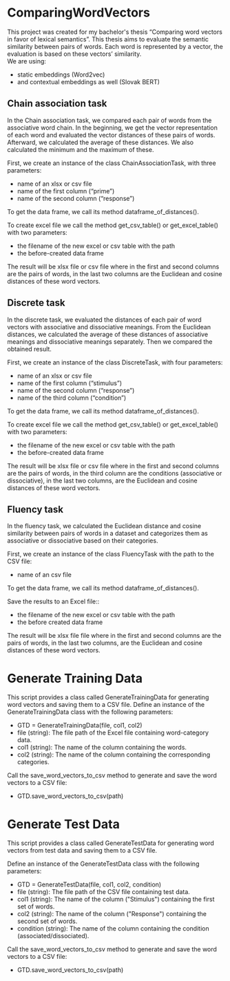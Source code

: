 # ComparingWordVectors
This project was created for my bachelor's thesis “Comparing word vectors in favor of lexical semantics”.
This thesis aims to evaluate the semantic similarity between pairs of words. Each word is represented by a vector, the evaluation is based on these vectors’ similarity.</br>
We are using:
* static embeddings (Word2vec)
* and contextual embeddings as well (Slovak BERT)

## Chain association task
In the Chain association task, we compared each pair of words from the associative word chain. In the beginning, we get the vector representation of each word and evaluated the vector distances of these pairs of words. Afterward, we calculated the average of these distances. We also calculated the minimum and the maximum of these.</br>

First, we create an instance of the class ChainAssociationTask, with three parameters:
*	name of an xlsx or csv file
*	name of the first column (“prime”)
*	name of the second column (“response”)</br>

To get the data frame, we call its method dataframe_of_distances().</br>

To create excel file we call the method get_csv_table() or get_excel_table() with two parameters:
*	the filename of the new excel or csv table with the path
*	the before-created data frame</br>

The result will be xlsx file or csv file where in the first and second columns are the pairs of words, in the last two columns are the Euclidean and cosine distances of these word vectors.

## Discrete task
In the discrete task, we evaluated the distances of each pair of word vectors with associative and dissociative meanings. From the Euclidean distances, we calculated the average of these distances of associative meanings and dissociative meanings separately. Then we compared the obtained result.</br>

First, we create an instance of the class DiscreteTask, with four parameters:
*	name of an xlsx or csv file
*	name of the first column (“stimulus”)
*	name of the second column (“response”)
*	name of the third column (“condition”)</br>

To get the data frame, we call its method dataframe_of_distances().</br>

To create excel file we call the method get_csv_table() or get_excel_table() with two parameters:
*	the filename of the new excel or csv table with the path
*	the before-created data frame</br>

The result will be xlsx file or csv file where in the first and second columns are the pairs of words, in the third column are the conditions (associative or dissociative), in the last two columns, are the Euclidean and cosine distances of these word vectors.

## Fluency task
In the fluency task, we calculated the Euclidean distance and cosine similarity between pairs of words in a dataset and categorizes them as associative or dissociative based on their categories.</br>

First, we create an instance of the class FluencyTask with the path to the CSV file:
*	name of an csv file
	
To get the data frame, we call its method dataframe_of_distances().</br>

Save the results to an Excel file::
*	the filename of the new excel or csv table with the path
*	the before created data frame</br>

The result will be xlsx file file where in the first and second columns are the pairs of words, in the last two columns, are the Euclidean and cosine distances of these word vectors.</br>

# Generate Training Data 

This script provides a class called GenerateTrainingData for generating word vectors and saving them to a CSV file.
Define an instance of the GenerateTrainingData class with the following parameters:
*	GTD = GenerateTrainingData(file, col1, col2)
*	file (string): The file path of the Excel file containing word-category data.
*	col1 (string): The name of the column containing the words.
*	col2 (string): The name of the column containing the corresponding categories.

Call the save_word_vectors_to_csv method to generate and save the word vectors to a CSV file:
*	GTD.save_word_vectors_to_csv(path)

# Generate Test Data
This script provides a class called GenerateTestData for generating word vectors from test data and saving them to a CSV file.

Define an instance of the GenerateTestData class with the following parameters:
*	GTD = GenerateTestData(file, col1, col2, condition)
*	file (string): The file path of the CSV file containing test data.
*	col1 (string): The name of the column ("Stimulus") containing the first set of words.
*	col2 (string): The name of the column ("Response") containing the second set of words.
*	condition (string): The name of the column containing the condition (associated/dissociated).

Call the save_word_vectors_to_csv method to generate and save the word vectors to a CSV file:
*	GTD.save_word_vectors_to_csv(path)


